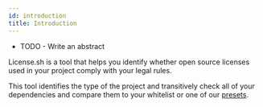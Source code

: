 ```yaml
---
id: introduction
title: Introduction
---
```


- TODO - Write an abstract

License.sh is a tool that helps you identify whether open source licenses used
in your project comply with your legal rules.

This tool identifies the type of the project and transitively check all of your dependencies
and compare them to your whitelist or one of our [presets](license-presets).
